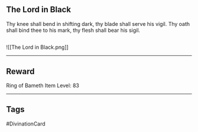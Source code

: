 ## The Lord in Black
Thy knee shall bend
in shifting dark,
thy blade shall serve his vigil.
Thy oath shall bind thee
to his mark,
thy flesh shall bear his sigil.
## 
![[The Lord in Black.png]]

---
## Reward
Ring of Bameth
Item Level: 83

---
## Tags
#DivinationCard